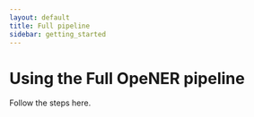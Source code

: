 ```yaml
---
layout: default
title: Full pipeline
sidebar: getting_started
---
```


# Using the Full OpeNER pipeline

Follow the steps here.


